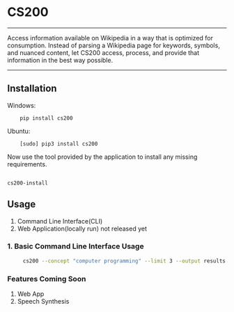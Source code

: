 # CS200

---

Access information available on Wikipedia in a way that is optimized for consumption. Instead of parsing a Wikipedia page for keywords, symbols, and nuanced content, let CS200 access, process, and provide that information in the best way possible. 

---- 

## Installation 
Windows:
```
    pip install cs200
```
Ubuntu:
```
    [sudo] pip3 install cs200 
```

Now use the tool provided by the application to install any missing requirements.
``` 

cs200-install

```

## Usage
1) Command Line Interface(CLI)
2) Web Application(locally run) not released yet

### 1. Basic Command Line Interface Usage
```bash 
     cs200 --concept "computer programming" --limit 3 --output results.txt
```

### Features Coming Soon
1) Web App
2) Speech Synthesis
